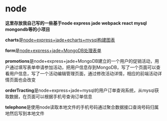 # node
**这里存放我自己写的一些基于node express jade webpack react mysql mongondb等的小项目**

**charts**是[node+express+jade+echarts+mysql构建图表](https://github.com/jiangwenjing/Blog/issues/1)

**form**是[node+express+jade+MongoDB处理表单](https://github.com/jiangwenjing/Blog/issues/2)  

**promotions**是node+express+jade+MongoDB建立的一个用户的促销活动，用户通过填写表单申请参加活动，把用户信息存到MongoDB，写了一个页面可以查看用户信息，写了一个活动编辑管理页面，通过修改活动详情，相应的前端活动详情页面也会改变  

**orderTracting**是node+express+jade+mysql的用户订单查询系统，从mysql获取数据，在页面可以根据手机号查询订单信息  

**telephone**是使用node读取本地文件的手机号码通过聚合数据接口查询号码归属地然后写到本地文件


